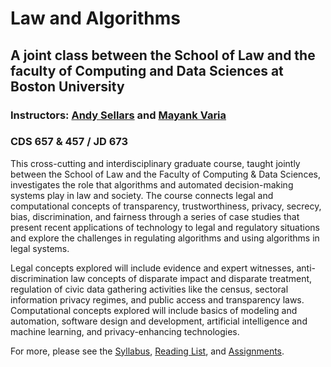 # Law and Algorithms
## A joint class between the School of Law and the faculty of Computing and Data Sciences at Boston University
### Instructors: [Andy Sellars](https://www.bu.edu/law/profile/andrew-sellars/) and [Mayank Varia](https://www.mvaria.com/)
### CDS 657 & 457 / JD 673

This cross-cutting and interdisciplinary graduate course, taught jointly between the School of Law and the Faculty of Computing & Data Sciences, investigates the role that algorithms and automated decision-making systems play in law and society. The course connects legal and computational concepts of transparency, trustworthiness, privacy, secrecy, bias, discrimination, and fairness through a series of case studies that present recent applications of technology to legal and regulatory situations and explore the challenges in regulating algorithms and using algorithms in legal systems.

Legal concepts explored will include evidence and expert witnesses, anti-discrimination law concepts of disparate impact and disparate treatment, regulation of civic data gathering activities like the census, sectoral information privacy regimes, and public access and transparency laws. Computational concepts explored will include basics of modeling and automation, software design and development, artificial intelligence and machine learning, and privacy-enhancing technologies.

For more, please see the [Syllabus](Syllabus.pdf), [Reading List](Readings.md), and [Assignments](assignments.md).
